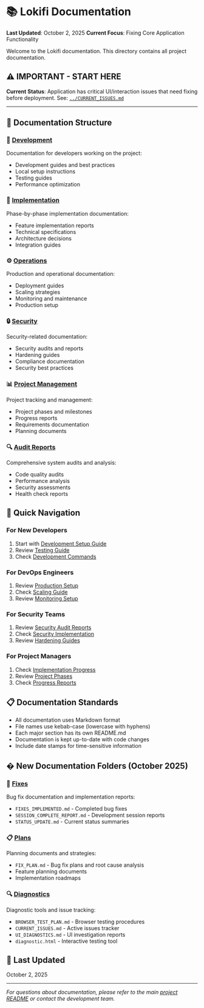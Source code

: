 # 📚 Lokifi Documentation

**Last Updated**: October 2, 2025
**Current Focus**: Fixing Core Application Functionality

Welcome to the Lokifi documentation. This directory contains all project documentation.

## ⚠️ **IMPORTANT - START HERE**

**Current Status**: Application has critical UI/interaction issues that need fixing before deployment.
See: [`../CURRENT_ISSUES.md`](../CURRENT_ISSUES.md)

---

## 📁 Documentation Structure

### 🔧 [Development](./development/)

Documentation for developers working on the project:

- Development guides and best practices
- Local setup instructions
- Testing guides
- Performance optimization

### 🚀 [Implementation](./implementation/)

Phase-by-phase implementation documentation:

- Feature implementation reports
- Technical specifications
- Architecture decisions
- Integration guides

### ⚙️ [Operations](./operations/)

Production and operational documentation:

- Deployment guides
- Scaling strategies
- Monitoring and maintenance
- Production setup

### 🔒 [Security](./security/)

Security-related documentation:

- Security audits and reports
- Hardening guides
- Compliance documentation
- Security best practices

### 📊 [Project Management](./project-management/)

Project tracking and management:

- Project phases and milestones
- Progress reports
- Requirements documentation
- Planning documents

### 🔍 [Audit Reports](./audit-reports/)

Comprehensive system audits and analysis:

- Code quality audits
- Performance analysis
- Security assessments
- Health check reports

## 🎯 Quick Navigation

### For New Developers

1. Start with [Development Setup Guide](./development/setup-guide.md)
2. Review [Testing Guide](./development/testing-guide.md)
3. Check [Development Commands](./development/quick-commands.md)

### For DevOps Engineers

1. Review [Production Setup](./operations/production-setup.md)
2. Check [Scaling Guide](./operations/scaling-guide.md)
3. Review [Monitoring Setup](./operations/monitoring-guide.md)

### For Security Teams

1. Review [Security Audit Reports](./audit-reports/)
2. Check [Security Implementation](./security/)
3. Review [Hardening Guides](./security/)

### For Project Managers

1. Check [Implementation Progress](./implementation/)
2. Review [Project Phases](./project-management/)
3. Check [Progress Reports](./audit-reports/)

## 📋 Documentation Standards

- All documentation uses Markdown format
- File names use kebab-case (lowercase with hyphens)
- Each major section has its own README.md
- Documentation is kept up-to-date with code changes
- Include date stamps for time-sensitive information

## � New Documentation Folders (October 2025)

### 🐛 [Fixes](./fixes/)
Bug fix documentation and implementation reports:
- `FIXES_IMPLEMENTED.md` - Completed bug fixes
- `SESSION_COMPLETE_REPORT.md` - Development session reports
- `STATUS_UPDATE.md` - Current status summaries

### 📋 [Plans](./plans/)
Planning documents and strategies:
- `FIX_PLAN.md` - Bug fix plans and root cause analysis
- Feature planning documents
- Implementation roadmaps

### 🔍 [Diagnostics](./diagnostics/)
Diagnostic tools and issue tracking:
- `BROWSER_TEST_PLAN.md` - Browser testing procedures
- `CURRENT_ISSUES.md` - Active issues tracker
- `UI_DIAGNOSTICS.md` - UI investigation reports
- `diagnostic.html` - Interactive testing tool

## 🔄 Last Updated

October 2, 2025

---

_For questions about documentation, please refer to the main [project README](../README.md) or contact the development team._
